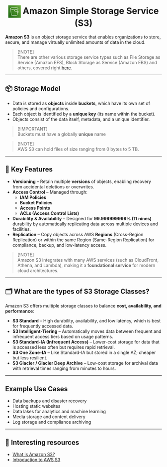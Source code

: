 <h1 align="center">
  <img src="../assets/s3.png" alt="Amazon S3" width="40px" style="vertical-align: middle;"/>  
  Amazon Simple Storage Service (S3)
</h1>

**Amazon S3** is an object storage service that enables organizations to store, secure, and manage virtually unlimited amounts of data in the cloud. 

> [!NOTE]\
> There are other various storage service types such as File Storage as Service (Amazon EFS), Block Storage as Service (Amazon EBS) and others, covered right [here]().

---

## 📦 Storage Model

- Data is stored as **objects** inside **buckets**, which have its own set of policies and configurations. 
- Each object is identified by a **unique key** (its name within the bucket). 
- Objects consist of the data itself, metadata, and a unique identifier. 

> [!IMPORTANT]\
> Buckets must have a globally **unique** name

> [!NOTE]\
> AWS S3 can hold files of size ranging from 0 bytes to 5 TB.

---

## 🔑 Key Features

- **Versioning** – Retain multiple **versions** of objects, enabling recovery from accidental deletions or overwrites. 
- **Access Control** – Managed through:
  - **IAM Policies**
  - **Bucket Policies**
  - **Access Points**
  - **ACLs (Access Control Lists)** 
- **Durability & Availability** – Designed for **99.999999999% (11 nines)** durability by automatically replicating data across multiple devices and facilities. 
- **Replication** – Copy objects across AWS **Regions** (Cross-Region Replication) or within the same Region (Same-Region Replication) for compliance, backup, and low-latency access.

> [!NOTE]\
> Amazon S3 integrates with many AWS services (such as CloudFront, Athena, and Lambda), making it a **foundational service** for modern cloud architectures. 

---

## 🗂️ What are the types of S3 Storage Classes?

Amazon S3 offers multiple storage classes to balance **cost, availability, and performance**: 

- **S3 Standard** – High durability, availability, and low latency, which is best for frequently accessed data. 
- **S3 Intelligent-Tiering** – Automatically moves data between frequent and infrequent access tiers based on usage patterns. 
- **S3 Standard-IA (Infrequent Access)** – Lower-cost storage for data that is accessed less often but requires rapid retrieval. 
- **S3 One Zone-IA** – Like Standard-IA but stored in a single AZ; cheaper but less resilient. 
- **S3 Glacier / Glacier Deep Archive** – Low-cost storage for archival data with retrieval times ranging from minutes to hours. 

---

## Example Use Cases

- Data backups and disaster recovery 
- Hosting static websites 
- Data lakes for analytics and machine learning 
- Media storage and content delivery 
- Log storage and compliance archiving 

---

## 🔗 Interesting resources
- [What is Amazon S3?](https://docs.aws.amazon.com/AmazonS3/latest/userguide/Welcome.html)
- [Introduction to AWS S3](https://www.geeksforgeeks.org/devops/introduction-to-aws-simple-storage-service-aws-s3/)






